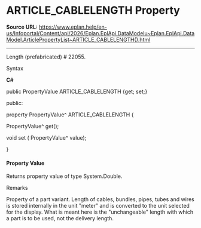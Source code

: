 # ARTICLE_CABLELENGTH Property

**Source URL:** https://www.eplan.help/en-us/Infoportal/Content/api/2026/Eplan.EplApi.DataModelu~Eplan.EplApi.DataModel.ArticlePropertyList~ARTICLE_CABLELENGTH().html

---

Length (prefabricated) # 22055.

Syntax

**C#**



public PropertyValue ARTICLE_CABLELENGTH {get; set;}

public:

property PropertyValue^ ARTICLE_CABLELENGTH {

   PropertyValue^ get();

   void set (    PropertyValue^ value);

}


#### Property Value

Returns property value of type System.Double.

Remarks

Property of a part variant. Length of cables, bundles, pipes, tubes and wires is stored internally in the unit "meter" and is converted to the unit selected for the display. What is meant here is the "unchangeable" length with which a part is to be used, not the delivery length.
